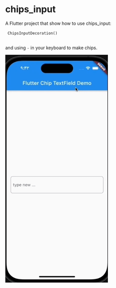 # chips_input

A Flutter project that show how to use chips_input:

```
 ChipsInputDecoration()
 
```

and using `-` in your keyboard to make chips.

![](gif.gif)
